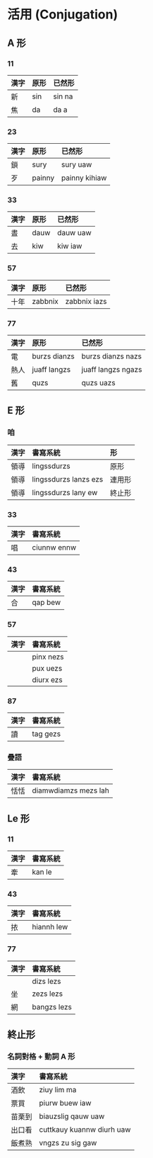 # 活用 (Conjugation)

## A 形

### 11

| 漢字 | 原形 | 已然形 |
| :--- | :--- | :--- |
| 新 | sin | sin na |
| 焦 | da | da a |

### 23

| 漢字 | 原形 | 已然形 |
| :--- | :--- | :--- |
| 鎖 | sury | sury uaw |
| 歹 | painny | painny kihiaw |

### 33

| 漢字 | 原形 | 已然形 |
| :--- | :--- | :--- |
| 晝 | dauw | dauw uaw |
| 去 | kiw | kiw iaw |

### 57

| 漢字 | 原形 | 已然形 |
| :--- | :--- | :--- |
| 十年 | zabbnix | zabbnix iazs |

### 77

| 漢字 | 原形 | 已然形 |
| :--- | :--- | :--- |
| 電 | burzs dianzs | burzs dianzs nazs |
| 熱人 | juaff langzs | juaff langzs ngazs |
| 舊 | quzs | quzs uazs |

## E 形

### 咱

| 漢字 | 書寫系統 | 形 |
| :--- | :--- | :--- |
| 領導 | lingssdurzs | 原形 |
| 領導 | lingssdurzs lanzs ezs | 連用形 |
| 領導 | lingssdurzs lany ew | 終止形 |

### 33

| 漢字 | 書寫系統 |
| :--- | :--- |
| 唱 | ciunnw ennw |

### 43

| 漢字 | 書寫系統 |
| :--- | :--- |
| 合 | qap bew |

### 57

| 漢字 | 書寫系統 |
| :--- | :--- |
| | pinx nezs |
| | pux uezs |
| | diurx ezs |

### 87

| 漢字 | 書寫系統 |
| :--- | :--- |
| 讀 | tag gezs |

### 疊語

| 漢字 | 書寫系統 |
| :--- | :--- |
| 恬恬 | diamwdiamzs mezs lah |

## Le 形

### 11

| 漢字 | 書寫系統 |
| :--- | :--- |
| 牽 | kan le |

### 43

| 漢字 | 書寫系統 |
| :--- | :--- |
| 挔 | hiannh lew |

### 77

| 漢字 | 書寫系統 |
| :--- | :--- |
| | dizs lezs |
| 坐 | zezs lezs |
| 網 | bangzs lezs |

## 終止形

### 名詞對格 + 動詞 A 形

| 漢字 | 書寫系統 |
| :--- | :--- |
| 酒飲 | ziuy lim ma |
| 票買 | piurw buew iaw |
| 苗栗到 | biauzslig qauw uaw |
| 出口看 | cuttkauy kuannw diurh uaw |
| 飯煮熟 | vngzs zu sig gaw |

